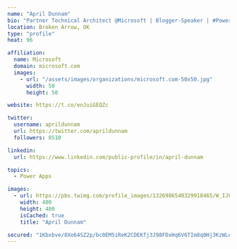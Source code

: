 ```yaml
---
name: "April Dunnam"
bio: "Partner Technical Architect @Microsoft | Blogger-Speaker | #PowerApps, #PowerAutomate, #Office365, #SharePoint | #WIT | #Karaoke Queen"
location: Broken Arrow, OK
type: "profile"
heat: 96

affiliation:
  name: Microsoft
  domain: microsoft.com
  images:
    - url: "/assets/images/organizations/microsoft.com-50x50.jpg"
      width: 50
      height: 50

website: https://t.co/enJuiGEQZc

twitter:
  username: aprildunnam
  url: https://twitter.com/aprildunnam
  followers: 8510

linkedin:
  url: https://www.linkedin.com/public-profile/in/april-dunnam

topics:
  - Power Apps

images:
  - url: https://pbs.twimg.com/profile_images/1326986540329918465/W_IJ6Ih2_400x400.jpg
    width: 400
    height: 400
    isCached: true
    title: "April Dunnam"

secured: "1Kbxbve/8Xo64SZ2p/bc0EM5iReK2CDEKfj3J98FDxHq6V6TIm8q0Hj3KzWLeJNwgCAv18bKTu8pP2ldj5mNWNyF5SL+otYs5YoCsNsAE40OM/q5C/USg4tG5wF1BW6NoOOdj0XogtZYogzxE/dF1bzWj9cg2lajvZeSfAfX3jOW7i6gqtMjzQjVP9LWK9lptqhV32cImzgUpC1EZbq9GU5d9czX24HaX8a2CYhLcRCLXq802Ke8tLCFQsX56VCKPkhXeakaVIR1rhJXeXj4bJhkFSurkyEFQqZ7U5g6F1TX4snKY+nUadGRK88YEUN7X4NZTBi532scnOb7J2B2PE5Fra88FU4tCpyUzJgdlZzlz78zpgMWo/yzEHAKJT0p4e9S8bDfY/TUJhhdm1l7sO+dAE2e9m/94xCuaogKliM=;pwBLXhRkN7Ze4lRMAfuOpA=="
---
```


